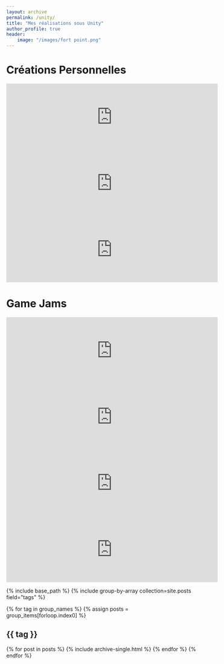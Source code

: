 ```yaml
---
layout: archive
permalink: /unity/
title: "Mes réalisations sous Unity"
author_profile: true
header: 
    image: "/images/fort point.png"
---
```


# Créations Personnelles

<!-- Freeze -->
<iframe src="https://itch.io/embed/494643?border_width=5&amp;bg_color=252a34&amp;fg_color=ffffff&amp;border_color=51555d" width="560" height="175" frameborder="0"></iframe>

<!-- Ring -->
<iframe src="https://itch.io/embed/492471?border_width=5&amp;bg_color=252a34&amp;fg_color=ffffff&amp;border_color=51555d" width="560" height="175" frameborder="0"></iframe>

<!-- Call Of Ducky -->
<iframe src="https://itch.io/embed/281363?border_width=5&amp;bg_color=252a34&amp;fg_color=ffffff&amp;border_color=51555d" width="560" height="175" frameborder="0"></iframe>


# Game Jams

<!-- MetaWordPhose -->
<iframe src="https://itch.io/embed/425738?border_width=5&amp;bg_color=252a34&amp;fg_color=ffffff&amp;border_color=51555d" width="560" height="175" frameborder="0"></iframe>

<!-- Fragrance of last coffee -->
<iframe src="https://itch.io/embed/284799?border_width=5&amp;bg_color=252a34&amp;fg_color=ffffff&amp;border_color=51555d" width="560" height="175" frameborder="0"></iframe>

<!-- One Day -->
<iframe src="https://itch.io/embed/313996?border_width=5&amp;bg_color=252a34&amp;fg_color=ffffff&amp;border_color=51555d" width="560" height="175" frameborder="0"></iframe>

<!-- Grumpy Gramps -->
<iframe src="https://itch.io/embed/282747?border_width=5&amp;bg_color=252a34&amp;fg_color=ffffff&amp;border_color=51555d" width="560" height="175" frameborder="0"></iframe>


<!-- Copy the code below and put it on the page where your projects will all be listed. -->

{% include base_path %}
{% include group-by-array collection=site.posts field="tags" %}

{% for tag in group_names %}
  {% assign posts = group_items[forloop.index0] %}
  <h2 id="{{ tag | slugify }}" class="archive__subtitle">{{ tag }}</h2>
  {% for post in posts %}
    {% include archive-single.html %}
  {% endfor %}
{% endfor %}